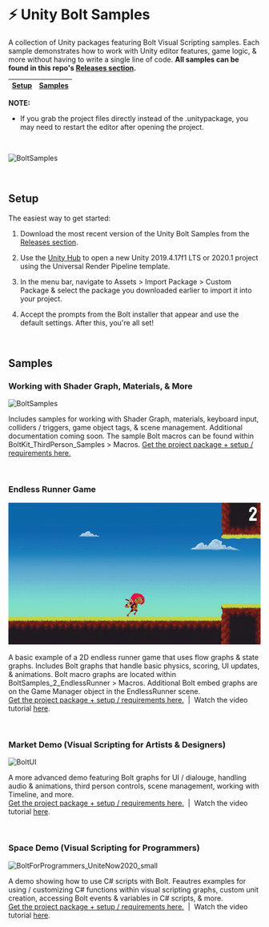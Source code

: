 ﻿# ⚡ Unity Bolt Samples

A collection of Unity packages featuring Bolt Visual Scripting samples. Each sample demonstrates how to work with Unity editor features, game logic, &amp; more without having to write a single line of code. **All samples can be found in this repo's [Releases section](https://github.com/codemaker2015/Unity-Bolt-Samples).**


[Setup](#setup) | [Samples](#samples)
------------ | ------------- |

**NOTE:** 
- If you grab the project files directly instead of the .unitypackage, you may need to restart the editor after opening the project.

<br>

![BoltSamples](Demos/demo1.gif)

<br> 

## Setup

The easiest way to get started:

1. Download the most recent version of the Unity Bolt Samples from the [Releases section](https://github.com/avashly/Unity-BoltKit-Samples/releases).

2. Use the [Unity Hub](https://docs.unity3d.com/Manual/GettingStartedInstallingHub.html) to open a new Unity 2019.4.17f1 LTS or 2020.1 project using the Universal Render Pipeline template.

3. In the menu bar, navigate to Assets > Import Package > Custom Package & select the package you downloaded earlier to import it into your project.

4. Accept the prompts from the Bolt installer that appear and use the default settings. After this, you're all set!

<br>

## Samples

### Working with Shader Graph, Materials, & More

![BoltSamples](Demos/demo1.gif)

Includes samples for working with Shader Graph, materials, keyboard input, colliders / triggers, game object tags, & scene management. Additional documentation coming soon. The sample Bolt macros can be found within BoltKit_ThirdPerson_Samples > Macros. [Get the project package + setup / requirements here.](https://github.com/avashly/Unity-Bolt-Samples/releases/tag/v1.0)

<br>

### Endless Runner Game

![EndlessRunnerPreview](Demos/demo2.gif)

A basic example of a 2D endless runner game that uses flow graphs & state graphs. Includes Bolt graphs that handle basic physics, scoring, UI updates, & animations. Bolt macro graphs are located within BoltSamples_2_EndlessRunner > Macros. Additional Bolt embed graphs are on the Game Manager object in the EndlessRunner scene. 
<br>
[Get the project package + setup / requirements here.](https://github.com/avashly/Unity-Bolt-Samples/releases/tag/v1.0)&nbsp;&nbsp;|&nbsp;&nbsp;Watch the video tutorial [here](https://youtu.be/DtbyC1OBpFg).

<br>

### Market Demo (Visual Scripting for Artists & Designers)

![BoltUI](Demos/demo3.gif)

A more advanced demo featuring Bolt graphs for UI / dialouge, handling audio & animations, third person controls, scene management, working with Timeline, and more. 
<br>
[Get the project package + setup / requirements here.](https://github.com/avashly/Unity-Bolt-Samples/releases/tag/Demo-2.2)&nbsp;&nbsp;|&nbsp;&nbsp;Watch the video tutorial [here](https://youtu.be/Q0aXoLPK7tM).

<br>

### Space Demo (Visual Scripting for Programmers)

![BoltForProgrammers_UniteNow2020_small](Demos/demo4.gif)

A demo showing how to use C# scripts with Bolt. Feautres examples for using / customizing C# functions within visual scripting graphs, custom unit creation, accessing Bolt events & variables in C# scripts, & more. 
<br>
[Get the project package + setup / requirements here.](https://github.com/avashly/Unity-Bolt-Samples/releases/tag/Space-V1)&nbsp;&nbsp;|&nbsp;&nbsp;Watch the video tutorial [here](https://resources.unity.com/unitenow/onlinesessions/visual-scripting-for-programmers-prototyping-team-tools).
